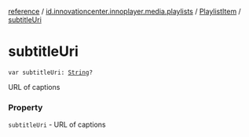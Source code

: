 [reference](../../index.md) / [id.innovationcenter.innoplayer.media.playlists](../index.md) / [PlaylistItem](index.md) / [subtitleUri](./subtitle-uri.md)

# subtitleUri

`var subtitleUri: `[`String`](https://kotlinlang.org/api/latest/jvm/stdlib/kotlin/-string/index.html)`?`

URL of captions

### Property

`subtitleUri` - URL of captions